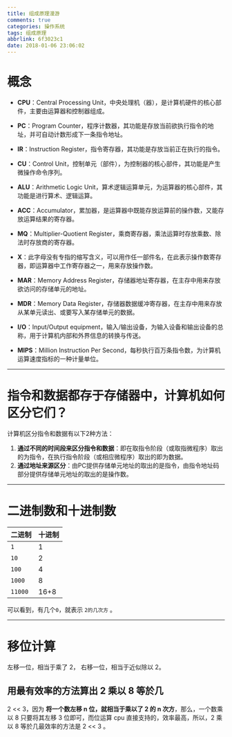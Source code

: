 ```yaml
---
title: 组成原理漫游
comments: true
categories: 操作系统
tags: 组成原理
abbrlink: 6f3023c1
date: 2018-01-06 23:06:02
---
```


# 概念

* **CPU**：Central Processing Unit，中央处理机（器），是计算机硬件的核心部件，主要由运算器和控制器组成。

* **PC**：Program Counter，程序计数器，其功能是存放当前欲执行指令的地址，并可自动计数形成下一条指令地址。

* **IR**：Instruction Register，指令寄存器，其功能是存放当前正在执行的指令。

* **CU**：Control Unit，控制单元（部件），为控制器的核心部件，其功能是产生微操作命令序列。

* **ALU**：Arithmetic Logic Unit，算术逻辑运算单元，为运算器的核心部件，其功能是进行算术、逻辑运算。

* **ACC**：Accumulator，累加器，是运算器中既能存放运算前的操作数，又能存放运算结果的寄存器。

* **MQ**：Multiplier-Quotient Register，乘商寄存器，乘法运算时存放乘数、除法时存放商的寄存器。

* **X**：此字母没有专指的缩写含义，可以用作任一部件名，在此表示操作数寄存器，即运算器中工作寄存器之一，用来存放操作数。

* **MAR**：Memory Address Register，存储器地址寄存器，在主存中用来存放欲访问的存储单元的地址。

* **MDR**：Memory Data Register，存储器数据缓冲寄存器，在主存中用来存放从某单元读出、或要写入某存储单元的数据。

* **I/O**：Input/Output equipment，输入/输出设备，为输入设备和输出设备的总称，用于计算机内部和外界信息的转换与传送。

* **MIPS**：Million Instruction Per Second，每秒执行百万条指令数，为计算机运算速度指标的一种计量单位。

<!-- more -->

---

# 指令和数据都存于存储器中，计算机如何区分它们？

计算机区分指令和数据有以下2种方法：

1. **通过不同的时间段来区分指令和数据**：即在取指令阶段（或取指微程序）取出的为指令，在执行指令阶段（或相应微程序）取出的即为数据。
2. **通过地址来源区分**：由PC提供存储单元地址的取出的是指令，由指令地址码部分提供存储单元地址的取出的是操作数。

---

# 二进制数和十进制数

|二进制|十进制
---|---|
`1`|1
`10`|2
`100`|4
`1000`|8
`11000`|16+8

可以看到，有几个`0`，就表示 `2的几次方` 。

---

# 移位计算

左移一位，相当于乘了 2， 右移一位，相当于近似除以 2。

## 用最有效率的方法算出 2 乘以 8 等於几

2 << 3，因为 **将一个数左移 n 位，就相当于乘以了 2 的 n 次方**，那么，一个数乘以 8 只要将其左移 3 位即可，而位运算 cpu 直接支持的，效率最高，所以，2 乘以 8 等於几最效率的方法是 2 << 3 。
